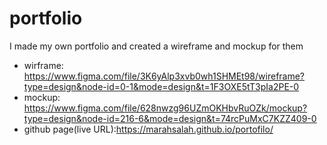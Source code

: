 # portfolio
I made my own portfolio and created a wireframe and mockup for them 
- wirframe: <https://www.figma.com/file/3K6yAlp3xvb0wh1SHMEt98/wireframe?type=design&node-id=0-1&mode=design&t=1F3OXE5tT3pIa2PE-0>
- mockup: <https://www.figma.com/file/628nwzg96UZmOKHbvRuOZk/mockup?type=design&node-id=216-6&mode=design&t=74rcPuMxC7KZZ409-0>
- github page(live URL):<https://marahsalah.github.io/portofilo/>
